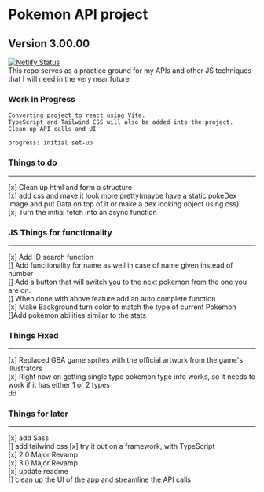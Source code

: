 # Pokemon API project
## Version 3.00.00
[![Netlify Status](https://api.netlify.com/api/v1/badges/183def16-af67-4b96-9f7c-77f1b5f2be4c/deploy-status)](https://app.netlify.com/sites/pokiapi/deploys)
<br>
This repo serves as a practice ground for my APIs and other JS techniques that I will need in the very near future.

### Work in Progress
```
Converting project to react using Vite.
TypeScript and Tailwind CSS will also be added into the project.
Clean up API calls and UI

progress: initial set-up
```

### Things to do
---
[x] Clean up html and form a structure <br>
[x] add css and make it look more pretty(maybe have a static pokeDex image and put Data on top of it or make a dex looking object using css) <br>
[x] Turn the initial fetch into an async function <br>

### JS Things for functionality
---
[x] Add ID search function <br>
[] Add functionality for name as well in case of name given instead of number <br>
[] Add a button that will switch you to the next pokemon from the one you are on. <br>
[] When done with above feature add an auto complete function <br>
[x] Make Background turn color to match the type of current Pokemon <br>
[]Add pokemon abilities similar to the stats <br>

### Things Fixed
---
[x] Replaced GBA game sprites with the official artwork from the game's illustrators <br>
[x] Right now on getting single type pokemon type info works, so it needs to work if it has either 1 or 2 types <br>dd

### Things for later
---
[x] add Sass <br>
[] add tailwind css
[x] try it out on a framework, with TypeScript <br>
[x] 2.0 Major Revamp <br>
[x] 3.0 Major Revamp <br>
[x] update readme <br>
[] clean up the UI of the app and streamline the API calls
